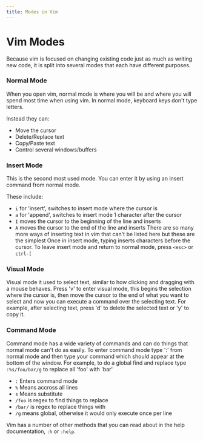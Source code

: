 ```yaml
---
title: Modes in Vim
---
```


# Vim Modes

Because vim is focused on changing existing code just as much as writing new
code, it is split into several modes that each have different purposes.

### Normal Mode
When you open vim, normal mode is where you will be and where you will spend
most time when using vim.  In normal mode, keyboard keys don't type letters.

Instead they can:
- Move the cursor
- Delete/Replace text
- Copy/Paste text
- Control several windows/buffers

### Insert Mode
This is the second most used mode.  You can enter it by using an insert command
from normal mode.

These include:
- `i` for 'insert', switches to insert mode where the cursor is
- `a` for 'append', switches to insert mode 1 character after the cursor
- `I` moves the cursor to the beginning of the line and inserts
- `A` moves the cursor to the end of the line and inserts
There are so many more ways of inserting text in vim that can't be listed here
but these are the simplest
Once in insert mode, typing inserts characters before the cursor.  To leave
insert mode and return to normal mode, press `<esc>` or `ctrl-[`

### Visual Mode
Visual mode it used to select text, similar to how clicking and dragging with a
mouse behaves.  Press 'v' to enter visual mode, this begins the selection where
the cursor is, then move the cursor to the end of what you want to select and
now you can execute a command over the selecting text.
For example, after selecting text, press 'd' to delete the selected text or 'y'
to copy it.

### Command Mode
Command mode has a wide variety of commands and can do things that normal mode
can't do as easily.  To enter command mode type ':' from normal mode and then
type your command which should appear at the bottom of the window.
For example, to do a global find and replace type `:%s/foo/bar/g` to replace
all 'foo' with 'bar'
- `:` Enters command mode
- `%` Means accross all lines
- `s` Means substitute
- `/foo` is regex to find things to replace
- `/bar/` is regex to replace things with
- `/g` means global, otherwise it would only execute once per line

Vim has a number of other methods that you can read about in the help
documentation, `:h` or `:help`.
